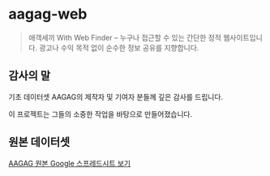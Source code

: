 # aagag-web
> 애객세끼 With Web Finder – 누구나 접근할 수 있는 간단한 정적 웹사이트입니다.
광고나 수익 목적 없이 순수한 정보 공유를 지향합니다.

## 감사의 말


기초 데이터셋 AAGAG의 제작자 및 기여자 분들께 깊은 감사를 드립니다.

이 프로젝트는 그들의 소중한 작업을 바탕으로 만들어졌습니다.

## 원본 데이터셋
[AAGAG 원본 Google 스프레드시트 보기](https://docs.google.com/spreadsheets/d/1VkCrA0KODJUfr89z8vnWNDJLFz2AtOSGG-JsBLzdGww/edit?gid=1764281125#gid=1764281125)
